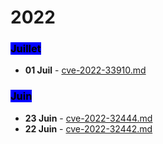 # 2022

### <mark style="background-color:blue;">Juillet</mark>

* **01 Juil** - [cve-2022-33910.md](cve-2022-33910.md "mention")

### <mark style="background-color:blue;">Juin</mark>

* **23 Juin** - [cve-2022-32444.md](cve-2022-32444.md "mention")
* **22 Juin** - [cve-2022-32442.md](cve-2022-32442.md "mention")

